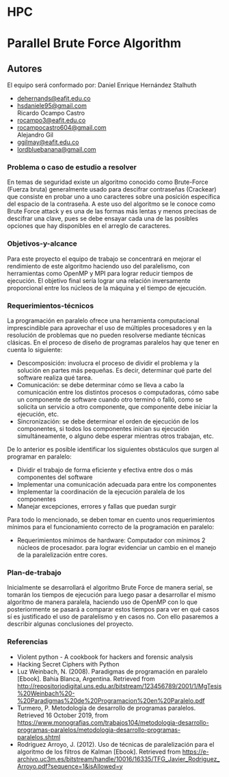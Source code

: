 # HPC
# Parallel Brute Force Algorithm
## Autores
El equipo será conformado por:
Daniel Enrique Hernández Stalhuth
- dehernands@eafit.edu.co  
- hsdaniele95@gmail.com  
Ricardo Ocampo Castro
- rocampo3@eafit.edu.co 
- rocampocastro604@gmail.com  
Alejandro Gil
- ggilmay@eafit.edu.co 
- lordbluebanana@gmail.com

### Problema o caso de estudio a resolver
En temas de seguridad existe un algoritmo conocido como Brute-Force (Fuerza bruta) generalmente usado para descifrar contraseñas (Crackear) que consiste en probar uno a uno caracteres sobre una posición específica  del espacio de la contraseña. A este uso del algoritmo se le conoce como Brute Force attack y es una de las formas más lentas y menos precisas de descifrar una clave, pues se debe ensayar cada una de las posibles opciones que hay disponibles en el arreglo de caracteres.

### Objetivos-y-alcance
Para este proyecto el equipo de trabajo se concentrará en mejorar el rendimiento de este algoritmo haciendo uso del paralelismo, con herramientas como OpenMP y MPI para lograr reducir tiempos de ejecución. El objetivo final sería lograr una relación inversamente proporcional entre los núcleos de la máquina y  el tiempo de ejecución.

### Requerimientos-técnicos
La programación en paralelo ofrece una herramienta computacional imprescindible para aprovechar el uso de múltiples procesadores y en la resolución de problemas que no pueden resolverse mediante técnicas clásicas. En el proceso de diseño de programas paralelos hay que tener en cuenta lo siguiente:

- Descomposición: involucra el proceso de dividir el problema y la solución en partes más pequeñas. Es decir, determinar qué parte del software realiza qué tarea.
- Comunicación: se debe determinar cómo se lleva a cabo la comunicación entre los distintos procesos o computadoras, cómo sabe un componente de software cuando otro terminó o falló, como se solicita un servicio a otro componente, que componente debe iniciar la ejecución, etc.
- Sincronización: se debe determinar el orden de ejecución de los componentes, si todos los componentes inician su ejecución simultáneamente, o alguno debe esperar mientras otros trabajan, etc.

De lo anterior es posible identificar los siguientes obstáculos que surgen al programar en paralelo: 
- Dividir el trabajo de forma eficiente y efectiva entre dos o más componentes del software
- Implementar una comunicación adecuada para entre los componentes
- Implementar la coordinación de la ejecución paralela de los componentes
- Manejar excepciones, errores y fallas que puedan surgir

Para todo lo mencionado, se deben tomar en cuento unos requerimientos mínimos para el funcionamiento correcto de la programación en paralelo:
- Requerimientos mínimos de hardware: Computador con mínimos 2 núcleos de procesador. para lograr evidenciar un cambio en el manejo de la paralelización entre cores.

### Plan-de-trabajo

Inicialmente se desarrollará el algoritmo Brute Force de manera serial, se tomarán los tiempos de ejecución para luego pasar a desarrollar el mismo algoritmo de manera paralela,  haciendo uso de OpenMP con lo que posteriormente se pasará a comparar estos tiempos para ver en qué casos sí es justificado el uso de paralelismo y en casos no. Con ello pasaremos a describir algunas conclusiones del proyecto.

### Referencias

- Violent python - A cookbook for hackers and forensic analysis
- Hacking Secret Ciphers with Python 
- Luz Weinbach, N. (2008). Paradigmas de programación en paralelo [Ebook]. Bahia Blanca, Argentina. Retrieved from http://repositoriodigital.uns.edu.ar/bitstream/123456789/2001/1/MgTesis%20Weinbach%20-%20Paradigmas%20de%20Programacion%20en%20Paralelo.pdf 
- Turmero, P. Metodología de desarrollo de programas paralelos. Retrieved 16 October 2019, from https://www.monografias.com/trabajos104/metodologia-desarrollo-programas-paralelos/metodologia-desarrollo-programas-paralelos.shtml 
- Rodriguez Arroyo, J. (2012). Uso de técnicas de paralelización para el algoritmo de los filtros de Kalman [Ebook]. Retrieved from https://e-archivo.uc3m.es/bitstream/handle/10016/16335/TFG_Javier_Rodriguez_Arroyo.pdf?sequence=1&isAllowed=y 

